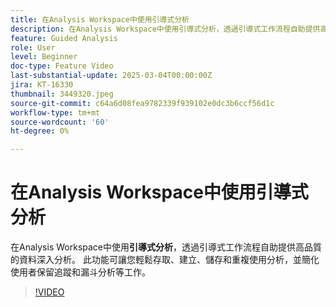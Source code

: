 ```yaml
---
title: 在Analysis Workspace中使用引導式分析
description: 在Analysis Workspace中使用引導式分析，透過引導式工作流程自助提供高品質的資料深入分析。
feature: Guided Analysis
role: User
level: Beginner
doc-type: Feature Video
last-substantial-update: 2025-03-04T00:00:00Z
jira: KT-16330
thumbnail: 3449320.jpeg
source-git-commit: c64a6d08fea9782339f939102e0dc3b6ccf56d1c
workflow-type: tm+mt
source-wordcount: '60'
ht-degree: 0%

---
```


# 在Analysis Workspace中使用引導式分析

在Analysis Workspace中使用&#x200B;**引導式分析**，透過引導式工作流程自助提供高品質的資料深入分析。 此功能可讓您輕鬆存取、建立、儲存和重複使用分析，並簡化使用者保留追蹤和漏斗分析等工作。

>[!VIDEO](https://video.tv.adobe.com/v/3449508/?learn=on&captions=chi_hant)
